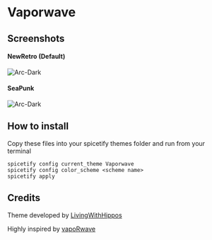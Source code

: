 # Vaporwave

## Screenshots

#### NewRetro (Default)

![Arc-Dark](C:\Users\User\Documents\GitHub\Temi-Spicetify\spicetify-themes\Vaporwave\NewRetro.PNG)

#### SeaPunk

![Arc-Dark](C:\Users\User\Documents\GitHub\Temi-Spicetify\spicetify-themes\Vaporwave\SeaPunk.PNG)

## How to install

Copy these files into your spicetify themes folder and run from your terminal

```
spicetify config current_theme Vaporwave
spicetify config color_scheme <scheme name>
spicetify apply
```

## Credits

Theme developed by [LivingWithHippos](https://github.com/LivingWithHippos/spicetify-themes)

Highly inspired by [vapoRwave](https://github.com/moldach/vapoRwave)


